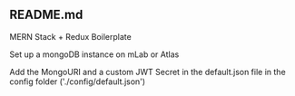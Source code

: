 ## README.md

MERN Stack + Redux Boilerplate

Set up a mongoDB instance on mLab or Atlas

Add the MongoURI and a custom JWT Secret in the default.json file in the config folder ('./config/default.json')
